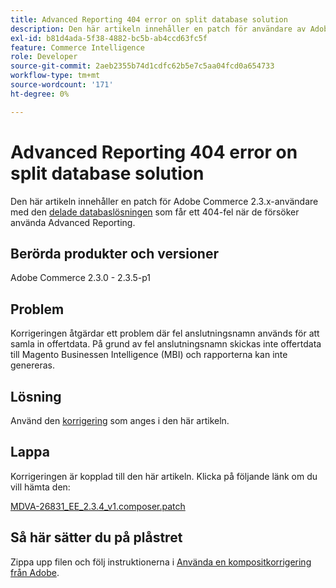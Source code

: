 ```yaml
---
title: Advanced Reporting 404 error on split database solution
description: Den här artikeln innehåller en patch för användare av Adobe Commerce 2.3.x med [split database solution](https://experienceleague.adobe.com/en/docs/commerce-operations/configuration-guide/storage/split-db/multi-master) som får ett 404-fel när de försöker använda Advanced Reporting.
exl-id: b81d4ada-5f38-4882-bc5b-ab4ccd63fc5f
feature: Commerce Intelligence
role: Developer
source-git-commit: 2aeb2355b74d1cdfc62b5e7c5aa04fcd0a654733
workflow-type: tm+mt
source-wordcount: '171'
ht-degree: 0%

---
```


# Advanced Reporting 404 error on split database solution

Den här artikeln innehåller en patch för Adobe Commerce 2.3.x-användare med den [delade databaslösningen](https://experienceleague.adobe.com/en/docs/commerce-operations/configuration-guide/storage/split-db/multi-master) som får ett 404-fel när de försöker använda Advanced Reporting.

## Berörda produkter och versioner

Adobe Commerce 2.3.0 - 2.3.5-p1

## Problem

Korrigeringen åtgärdar ett problem där fel anslutningsnamn används för att samla in offertdata. På grund av fel anslutningsnamn skickas inte offertdata till Magento Businessen Intelligence (MBI) och rapporterna kan inte genereras.

## Lösning

Använd den [korrigering](assets/MDVA-26831_EE_2.3.4_v1.composer.patch.zip) som anges i den här artikeln.

## Lappa

Korrigeringen är kopplad till den här artikeln. Klicka på följande länk om du vill hämta den:

[MDVA-26831\_EE\_2.3.4\_v1.composer.patch](assets/MDVA-26831_EE_2.3.4_v1.composer.patch.zip)

## Så här sätter du på plåstret

Zippa upp filen och följ instruktionerna i [Använda en kompositkorrigering från Adobe](/help/how-to/general/how-to-apply-a-composer-patch-provided-by-magento.md).

